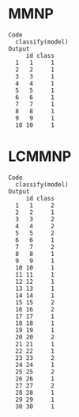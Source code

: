 # MMNP

    Code
      classify(model)
    Output
         id class
      1   1     1
      2   2     1
      3   3     1
      4   4     1
      5   5     1
      6   6     1
      7   7     1
      8   8     1
      9   9     1
      10 10     1

# LCMMNP

    Code
      classify(model)
    Output
         id class
      1   1     2
      2   2     1
      3   3     2
      4   4     2
      5   5     2
      6   6     1
      7   7     2
      8   8     1
      9   9     1
      10 10     1
      11 11     1
      12 12     1
      13 13     1
      14 14     1
      15 15     2
      16 16     2
      17 17     1
      18 18     1
      19 19     1
      20 20     2
      21 21     1
      22 22     1
      23 23     2
      24 24     1
      25 25     2
      26 26     1
      27 27     2
      28 28     1
      29 29     1
      30 30     1

